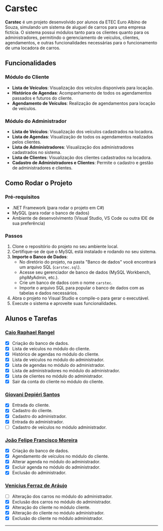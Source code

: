 # Carstec

**Carstec** é um projeto desenvolvido por alunos da ETEC Euro Albino de Souza, simulando um sistema de aluguel de carros para uma empresa fictícia. O sistema possui módulos tanto para os clientes quanto para os administradores, permitindo o gerenciamento de veículos, clientes, agendamentos, e outras funcionalidades necessárias para o funcionamento de uma locadora de carros.

## Funcionalidades

### Módulo do Cliente
- **Lista de Veículos**: Visualização dos veículos disponíveis para locação.
- **Histórico de Agendas**: Acompanhamento de todos os agendamentos passados e futuros do cliente.
- **Agendamento de Veículos**: Realização de agendamentos para locação de veículos.
  
### Módulo do Administrador
- **Lista de Veículos**: Visualização dos veículos cadastrados na locadora.
- **Lista de Agendas**: Visualização de todos os agendamentos realizados pelos clientes.
- **Lista de Administradores**: Visualização dos administradores cadastrados no sistema.
- **Lista de Clientes**: Visualização dos clientes cadastrados na locadora.
- **Cadastro de Administradores e Clientes**: Permite o cadastro e gestão de administradores e clientes.

## Como Rodar o Projeto

### Pré-requisitos
- .NET Framework (para rodar o projeto em C#)
- MySQL (para rodar o banco de dados)
- Ambiente de desenvolvimento (Visual Studio, VS Code ou outra IDE de sua preferência)

### Passos
1. Clone o repositório do projeto no seu ambiente local.
2. Certifique-se de que o MySQL está instalado e rodando no seu sistema.
3. **Importe o Banco de Dados**:
   - No diretório do projeto, na pasta "Banco de dados" você encontrará um arquivo SQL (`carstec.sql`).
   - Acesse seu gerenciador de banco de dados (MySQL Workbench, phpMyAdmin, etc.).
   - Crie um banco de dados com o nome `carstec`.
   - Importe o arquivo SQL para popular o banco de dados com as tabelas e dados necessários.
4. Abra o projeto no Visual Studio e compile-o para gerar o executável.
5. Execute o sistema e aproveite suas funcionalidades.

## Alunos e Tarefas

### [Caio Raphael Rangel](https://github.com/caiopa3)
- [x] Criação do banco de dados.
- [x] Lista de veículos no módulo do cliente.
- [x] Histórico de agendas no módulo do cliente.
- [x] Lista de veículos no módulo do administrador.
- [x] Lista de agendas no módulo do administrador.
- [x] Lista de administradores no módulo do administrador.
- [x] Lista de clientes no módulo do administrador.
- [x] Sair da conta do cliente no módulo do cliente.

### [Giovani Depiéri Santos](https://github.com/Maracaruja)
- [x] Entrada do cliente.
- [x] Cadastro do cliente.
- [x] Cadastro do administrador.
- [x] Entrada do administrador.
- [ ] Cadastro de veículos no módulo administrador.

### [João Felipe Francisco Moreira](https://github.com/joaofelipe80)
- [x] Criação do banco de dados.
- [x] Agendamento de veículos no módulo do cliente.
- [x] Alterar agenda no módulo do administrador.
- [x] Excluir agenda no módulo do administrador.
- [x] Exclusão do administrador.
      
### [Venicius Ferraz de Aráujo](https://github.com/venicius-braco)
- [ ] Alteração dos carros no módulo do administrador.
- [x] Exclusão dos carros no módulo do administrador.
- [x] Alteração do cliente no módulo cliente.
- [x] Alteração do cliente no módulo administrador.
- [x] Exclusão do cliente no módulo administrador.

---
